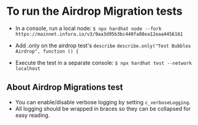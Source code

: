 # To run the Airdrop Migration tests

- In a console, run a local node:
  `$ npx hardhat node --fork https://mainnet.infura.io/v3/9aa3d95b3bc440fa88ea12eaa4456161`

- Add .only on the airdrop test's `describe`
  `describe.only("Test Bubbles Airdrop", function () {`

- Execute the test in a separate console:
  `$ npx hardhat test --network localhost`

## About Airdrop Migrations test

- You can enable/disable verbose logging by setting `c_verboseLogging`.
- All logging should be wrapped in braces so they can be collapsed for easy reading.
